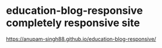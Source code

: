 # education-blog-responsive completely responsive site
https://anupam-singh88.github.io/education-blog-responsive/
